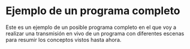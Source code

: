 # Ejemplo de un programa completo
Este es un ejemplo de un posible programa completo en el que voy a realizar una transmisión en vivo de un programa con diferentes escenas para resumir los conceptos vistos hasta ahora.
